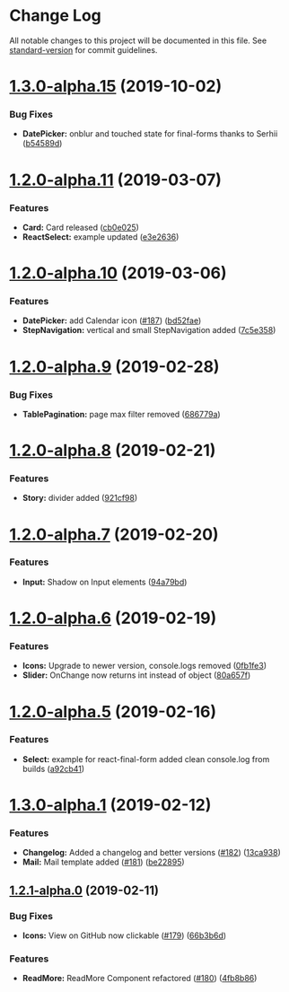 # Change Log

All notable changes to this project will be documented in this file. See [standard-version](https://github.com/conventional-changelog/standard-version) for commit guidelines.

# [1.3.0-alpha.15](https://github.com/WFP/UI/compare/v1.3.0-alpha.14...v1.3.0-alpha.15) (2019-10-02)


### Bug Fixes

* **DatePicker:** onblur and touched state for final-forms thanks to Serhii ([b54589d](https://github.com/WFP/UI/commit/b54589d))



<a name="1.2.0-alpha.11"></a>
# [1.2.0-alpha.11](https://github.com/WFP/UI/compare/v1.2.0-alpha.10...v1.2.0-alpha.11) (2019-03-07)


### Features

* **Card:** Card released ([cb0e025](https://github.com/WFP/UI/commit/cb0e025))
* **ReactSelect:** example updated ([e3e2636](https://github.com/WFP/UI/commit/e3e2636))



<a name="1.2.0-alpha.10"></a>
# [1.2.0-alpha.10](https://github.com/WFP/UI/compare/v1.2.0-alpha.9...v1.2.0-alpha.10) (2019-03-06)


### Features

* **DatePicker:** add Calendar icon ([#187](https://github.com/WFP/UI/issues/187)) ([bd52fae](https://github.com/WFP/UI/commit/bd52fae))
* **StepNavigation:** vertical and small StepNavigation added ([7c5e358](https://github.com/WFP/UI/commit/7c5e358))



<a name="1.2.0-alpha.9"></a>
# [1.2.0-alpha.9](https://github.com/WFP/UI/compare/v1.2.0-alpha.8...v1.2.0-alpha.9) (2019-02-28)


### Bug Fixes

* **TablePagination:** page max filter removed ([686779a](https://github.com/WFP/UI/commit/686779a))



<a name="1.2.0-alpha.8"></a>
# [1.2.0-alpha.8](https://github.com/WFP/UI/compare/v1.2.0-alpha.7...v1.2.0-alpha.8) (2019-02-21)


### Features

* **Story:** divider added ([921cf98](https://github.com/WFP/UI/commit/921cf98))



<a name="1.2.0-alpha.7"></a>
# [1.2.0-alpha.7](https://github.com/WFP/UI/compare/v1.2.0-alpha.6...v1.2.0-alpha.7) (2019-02-20)


### Features

* **Input:** Shadow on Input elements ([94a79bd](https://github.com/WFP/UI/commit/94a79bd))



<a name="1.2.0-alpha.6"></a>
# [1.2.0-alpha.6](https://github.com/WFP/UI/compare/v1.2.0-alpha.5...v1.2.0-alpha.6) (2019-02-19)


### Features

* **Icons:** Upgrade to newer version, console.logs removed ([0fb1fe3](https://github.com/WFP/UI/commit/0fb1fe3))
* **Slider:** OnChange now returns int instead of object ([80a657f](https://github.com/WFP/UI/commit/80a657f))



<a name="1.2.0-alpha.5"></a>
# [1.2.0-alpha.5](https://github.com/WFP/UI/compare/v1.2.0-alpha.4...v1.2.0-alpha.5) (2019-02-16)


### Features

* **Select:** example for react-final-form added clean console.log from builds ([a92cb41](https://github.com/WFP/UI/commit/a92cb41))



<a name="1.2.0-alpha.1"></a>
# [1.3.0-alpha.1](https://github.com/WFP/UI/compare/v1.3.0-alpha.0...v1.3.0-alpha.1) (2019-02-12)


### Features

* **Changelog:** Added a changelog and better versions ([#182](https://github.com/WFP/UI/issues/182)) ([13ca938](https://github.com/WFP/UI/commit/13ca938))
* **Mail:** Mail template added ([#181](https://github.com/WFP/UI/issues/181)) ([be22895](https://github.com/WFP/UI/commit/be22895))



<a name="1.2.1-alpha.0"></a>
## [1.2.1-alpha.0](https://github.com/WFP/UI/compare/v1.2.0...v1.2.1-alpha.0) (2019-02-11)


### Bug Fixes

* **Icons:** View on GitHub now clickable ([#179](https://github.com/WFP/UI/issues/179)) ([66b3b6d](https://github.com/WFP/UI/commit/66b3b6d))


### Features

* **ReadMore:** ReadMore Component refactored ([#180](https://github.com/WFP/UI/issues/180)) ([4fb8b86](https://github.com/WFP/UI/commit/4fb8b86))

